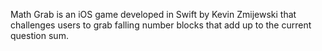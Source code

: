 Math Grab is an iOS game developed in Swift by Kevin Zmijewski that challenges users to grab falling number blocks that add up to the current question sum.
